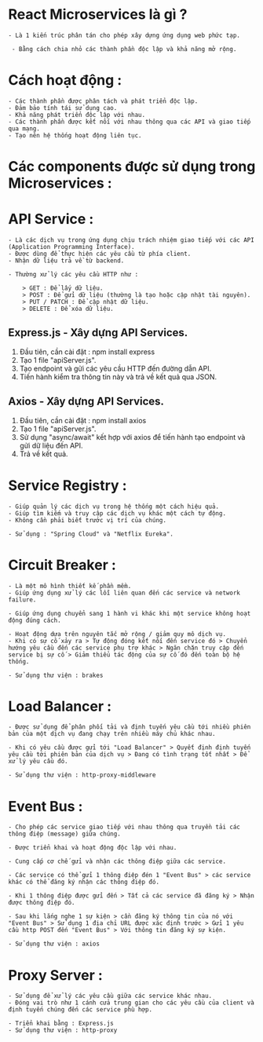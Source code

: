 # React Microservices là gì ?

    - Là 1 kiến trúc phân tán cho phép xây dựng ứng dụng web phức tạp.

     - Bằng cách chia nhỏ các thành phần độc lập và khả năng mở rộng.

# Cách hoạt động :

    - Các thành phần được phân tách và phát triển độc lập.
    - Đảm bảo tính tái sử dụng cao.
    - Khả năng phát triển độc lập với nhau.
    - Các thành phần được kết nối với nhau thông qua các API và giao tiếp qua mạng.
    - Tạo nên hệ thống hoạt động liên tục.

# Các components được sử dụng trong Microservices :

# API Service :

    - Là các dịch vụ trong ứng dụng chịu trách nhiệm giao tiếp với các API (Application Programming Interface).
    - Được dùng để thực hiện các yêu cầu từ phía client.
    - Nhận dữ liệu trả về từ backend.

    - Thường xử lý các yêu cầu HTTP như :

        > GET : Để lấy dữ liệu.
        > POST : Để gửi dữ liệu (thường là tạo hoặc cập nhật tài nguyên).
        > PUT / PATCH : Để cập nhật dữ liệu.
        > DELETE : Để xóa dữ liệu.

## Express.js - Xây dựng API Services.

1. Đầu tiên, cần cài đặt : npm install express
2. Tạo 1 file "apiServer.js".
3. Tạo endpoint và gửi các yêu cầu HTTP đến đường dẫn API.
4. Tiến hành kiểm tra thông tin này và trả về kết quả qua JSON.

## Axios - Xây dựng API Services.

1. Đầu tiên, cần cài đặt : npm install axios
2. Tạo 1 file "apiServer.js".
3. Sử dụng "async/await" kết hợp với axios để tiến hành tạo endpoint và gửi dữ liệu đến API.
4. Trả về kết quả.

# Service Registry :

    - Giúp quản lý các dịch vụ trong hệ thống một cách hiệu quả.
    - Giúp tìm kiếm và truy cập các dịch vụ khác một cách tự động.
    - Không cần phải biết trước vị trí của chúng.

    - Sử dụng : "Spring Cloud" và "Netflix Eureka".

# Circuit Breaker :

    - Là một mô hình thiết kế phần mềm.
    - Giúp ứng dụng xử lý các lỗi liên quan đến các service và network failure.

    - Giúp ứng dụng chuyển sang 1 hành vi khác khi một service không hoạt động đúng cách.

    - Hoạt động dựa trên nguyên tắc mở rộng / giảm quy mô dịch vụ.
    - Khi có sự cố xảy ra > Tự động đóng kết nối đến service đó > Chuyển hướng yêu cầu đến các service phụ trợ khác > Ngăn chặn truy cập đến service bị sự cố > Giảm thiểu tác động của sự cố đó đến toàn bộ hệ thống.

    - Sử dụng thư viện : brakes

# Load Balancer :

    - Được sử dụng để phân phối tải và định tuyến yêu cầu tới nhiều phiên bản của một dịch vụ đang chạy trên nhiều máy chủ khác nhau.

    - Khi có yêu cầu được gửi tới "Load Balancer" > Quyết định định tuyến yêu cầu tới phiên bản của dịch vụ > Đang có tình trạng tốt nhất > Để xử lý yêu cầu đó.

    - Sử dụng thư viện : http-proxy-middleware

# Event Bus :

    - Cho phép các service giao tiếp với nhau thông qua truyền tải các thông điệp (message) giữa chúng.

    - Được triển khai và hoạt động độc lập với nhau.

    - Cung cấp cơ chế gửi và nhận các thông điệp giữa các service.

    - Các service có thể gửi 1 thông điệp đén 1 "Event Bus" > các service khác có thể đăng ký nhận các thông điệp đó.

    - Khi 1 thông điệp được gửi đến > Tất cả các service đã đăng ký > Nhận được thông điệp đó.

    - Sau khi lắng nghe 1 sự kiện > cần đăng ký thông tin của nó với "Event Bus" > Sử dụng 1 địa chỉ URL được xác định trước > Gửi 1 yêu cầu http POST đến "Event Bus" > Với thông tin đăng ký sự kiện.

    - Sử dụng thư viện : axios

# Proxy Server :

    - Sử dụng để xử lý các yêu cầu giữa các service khác nhau.
    - Đóng vai trò như 1 cánh cửa trung gian cho các yêu cầu của client và định tuyến chúng đến các service phù hợp.

    - Triển khai bằng : Express.js
    - Sử dụng thư viện : http-proxy
